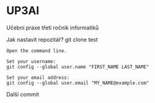 # UP3AI
Učební praxe třetí ročník informatiků

Jak nastavit repozitář?
git clone
test


    Open the command line.

    Set your username:
    git config --global user.name "FIRST_NAME LAST_NAME"

    Set your email address:
    git config --global user.email "MY_NAME@example.com"

Další commit